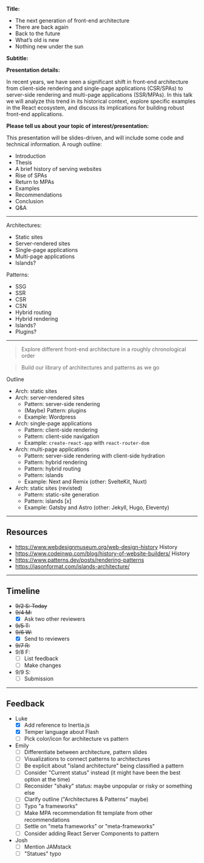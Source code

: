 **Title:**

- The next generation of front-end architecture
- There are back again
- Back to the future
- What’s old is new
- Nothing new under the sun

**Subtitle:**

**Presentation details:**

In recent years, we have seen a significant shift in front-end architecture from
client-side rendering and single-page applications (CSR/SPAs) to server-side
rendering and multi-page applications (SSR/MPAs). In this talk we will analyze
this trend in its historical context, explore specific examples in the React
ecosystem, and discuss its implications for building robust front-end
applications.

**Please tell us about your topic of interest/presentation:**

This presentation will be slides-driven, and will include some code and
technical information. A rough outline:

- Introduction
- Thesis
- A brief history of serving websites
- Rise of SPAs
- Return to MPAs
- Examples
- Recommendations
- Conclusion
- Q&A

---

Architectures:

- Static sites
- Server-rendered sites
- Single-page applications
- Multi-page applications
- Islands?

Patterns:

- SSG
- SSR
- CSR
- CSN
- Hybrid routing
- Hybrid rendering
- Islands?
- Plugins?

---

> Explore different front-end architecture in a roughly chronological order

> Build our library of architectures and patterns as we go

Outline

- Arch: static sites
- Arch: server-rendered sites
  - Pattern: server-side rendering
  - (Maybe) Pattern: plugins
  - Example: Wordpress
- Arch: single-page applications
  - Pattern: client-side rendering
  - Pattern: client-side navigation
  - Example: `create-react-app` with `react-router-dom`
- Arch: multi-page applications
  - Pattern: server-side rendering _with_ client-side hydration
  - Pattern: hybrid rendering
  - Pattern: hybrid routing
  - Pattern: islands
  - Example: Next and Remix (other: SvelteKit, Nuxt)
- Arch: static sites (revisted)
  - Pattern: static-site generation
  - Pattern: islands [x]
  - Example: Gatsby and Astro (other: Jekyll, Hugo, Eleventy)

---

## Resources

- https://www.webdesignmuseum.org/web-design-history History
- https://www.codeinwp.com/blog/history-of-website-builders/ History
- https://www.patterns.dev/posts/rendering-patterns
- https://jasonformat.com/islands-architecture/

---

## Timeline

- ~~9/2 S: Today~~
- ~~9/4 M:~~
  - [x] Ask two other reviewers
- ~~9/5 T:~~
- ~~9/6 W:~~
  - [x] Send to reviewers
- ~~9/7 R:~~
- 9/8 F:
  - [ ] List feedback
  - [ ] Make changes
- 9/9 S:
  - [ ] Submission

---

## Feedback

- Luke
  - [x] Add reference to Inertia.js
  - [x] Temper language about Flash
  - [ ] Pick color/icon for architecture vs pattern
- Emily
  - [ ] Differentiate between architecture, pattern slides
  - [ ] Visualizations to connect patterns to architectures
  - [ ] Be explicit about "island architecture" being classified a pattern
  - [ ] Consider "Current status" instead (it might have been the best option at
        the time)
  - [ ] Reconsider "shaky" status: maybe unpopular or risky or something else
  - [ ] Clarify outline ("Architectures & Patterns" maybe)
  - [ ] Typo "a frameworks"
  - [ ] Make MPA recommendation fit template from other recommendations
  - [ ] Settle on "meta frameworks" or "meta-frameworks"
  - [ ] Consider adding React Server Components to pattern
- Josh
  - [ ] Mention JAMstack
  - [ ] "Statues" typo
